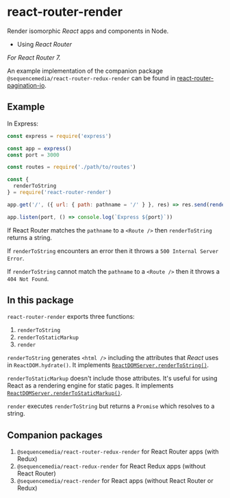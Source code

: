# react-router-render

Render isomorphic _React_ apps and components in Node.

- Using _React Router_

_For React Router 7._

An example implementation of the companion package `@sequencemedia/react-router-redux-render` can be found in [react-router-pagination-io](http://github.com/sequencemedia/react-router-pagination-io.git).

## Example

In Express:

```javascript
const express = require('express')

const app = express()
const port = 3000

const routes = require('./path/to/routes')

const {
  renderToString
} = require('react-router-render')

app.get('/', ({ url: { path: pathname = '/' } }, res) => res.send(renderToString(routes, pathname)))

app.listen(port, () => console.log(`Express ${port}`))
```

If React Router matches the `pathname` to a `<Route />` then `renderToString` returns a string.

If `renderToString` encounters an error then it throws a `500 Internal Server Error`.

If `renderToString` cannot match the `pathname` to a `<Route />` then it throws a `404 Not Found`.

## In this package

`react-router-render` exports three functions:

1. `renderToString`
2. `renderToStaticMarkup`
3. `render`

`renderToString` generates `<html />` including the attributes that _React_ uses in `ReactDOM.hydrate()`. It implements [`ReactDOMServer.renderToString()`](https://react.dev/reference/react-dom/server/renderToString).

`renderToStaticMarkup` doesn't include those attributes. It's useful for using React as a rendering engine for static pages. It implements [`ReactDOMServer.renderToStaticMarkup()`](https://react.dev/reference/react-dom/server/renderToStaticMarkup).

`render` executes `renderToString` but returns a `Promise` which resolves to a string.

## Companion packages

1. `@sequencemedia/react-router-redux-render` for React Router apps (with Redux)
2. `@sequencemedia/react-redux-render` for React Redux apps (without React Router)
2. `@sequencemedia/react-render` for React apps (without React Router or Redux)
